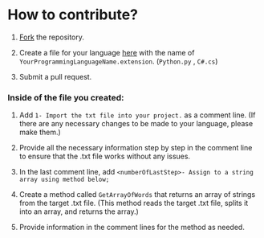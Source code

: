 # How to contribute?
1. [Fork](https://github.com/eymenefealtun/all-words-in-all-languages/fork) the repository.

2. Create a file for your language [here](https://github.com/eymenefealtun/all-words-in-all-languages/tree/main/how_to_use) with the name of `YourProgrammingLanguageName.extension`. (`Python.py` , `C#.cs`)

4. Submit a pull request.

### Inside of the file you created:
1. Add `1- Import the txt file into your project.` as a comment line. (If there are any necessary changes to be made to your language, please make them.)

2. Provide all the necessary information step by step in the comment line to ensure that the .txt file works without any issues.

3. In the last comment line, add `<numberOfLastStep>- Assign to a string array using method below;`

4. Create a method called `GetArrayOfWords` that returns an array of strings from the target .txt file. (This method reads the target .txt file, splits it into an array, and returns the array.)

5. Provide information in the comment lines for the method as needed.
  
